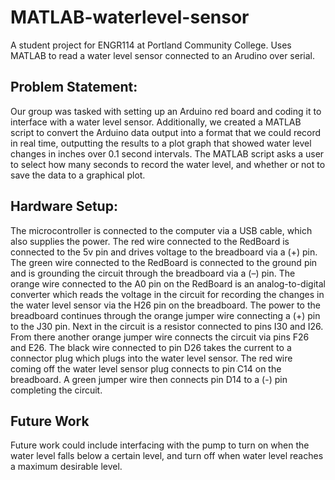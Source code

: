 # MATLAB-waterlevel-sensor
A student project for ENGR114 at Portland Community College. Uses MATLAB to read a water level sensor connected to an Arudino over serial.

## Problem Statement:
Our group was tasked with setting up an Arduino red board and coding it to interface
with a water level sensor. Additionally, we created a MATLAB script to convert the Arduino data
output into a format that we could record in real time, outputting the results to a plot graph that
showed water level changes in inches over 0.1 second intervals. The MATLAB script asks a
user to select how many seconds to record the water level, and whether or not to save the data
to a graphical plot.

## Hardware Setup:
The microcontroller is connected to the computer via a USB cable, which also supplies
the power. The red wire connected to the RedBoard is connected to the 5v pin and drives
voltage to the breadboard via a (+) pin. The green wire connected to the RedBoard is connected
to the ground pin and is grounding the circuit through the breadboard via a (–) pin. The orange
wire connected to the A0 pin on the RedBoard is an analog-to-digital converter which reads the
voltage in the circuit for recording the changes in the water level sensor via the H26 pin on the
breadboard. The power to the breadboard continues through the orange jumper wire connecting
a (+) pin to the J30 pin. Next in the circuit is a resistor connected to pins I30 and I26. From there
another orange jumper wire connects the circuit via pins F26 and E26. The black wire
connected to pin D26 takes the current to a connector plug which plugs into the water level
sensor. The red wire coming off the water level sensor plug connects to pin C14 on the
breadboard. A green jumper wire then connects pin D14 to a (-) pin completing the circuit.

## Future Work
Future work could include interfacing with the pump to turn on when the water level falls
below a certain level, and turn off when water level reaches a maximum desirable level.
